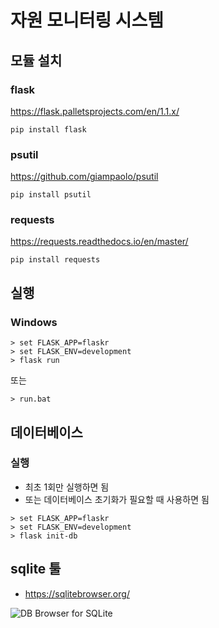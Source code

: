 # 자원 모니터링 시스템

## 모듈 설치

### flask

https://flask.palletsprojects.com/en/1.1.x/

```
pip install flask
```

### psutil

https://github.com/giampaolo/psutil

```
pip install psutil
```

### requests

https://requests.readthedocs.io/en/master/

```
pip install requests
```

## 실행

### Windows

```
> set FLASK_APP=flaskr
> set FLASK_ENV=development
> flask run
```

또는

```
> run.bat
```

## 데이터베이스

### 실행

- 최초 1회만 실행하면 됨
- 또는 데이터베이스 초기화가 필요할 때 사용하면 됨

```
> set FLASK_APP=flaskr
> set FLASK_ENV=development
> flask init-db
```

## sqlite 툴

- https://sqlitebrowser.org/

![DB Browser for SQLite](https://sqlitebrowser.org/images/screenshot.png)